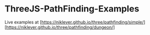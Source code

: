 # ThreeJS-PathFinding-Examples

Live examples at 
[https://niklever.github.io/three/pathfinding/simple/]
[https://niklever.github.io/three/pathfinding/dungeon/]
